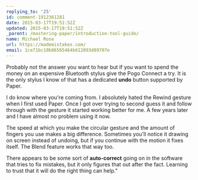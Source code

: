 ```yaml
---
replying_to: '25'
id: comment-1912361281
date: 2015-03-17T19:51:52Z
updated: 2015-03-17T19:51:52Z
_parent: /mastering-paper/introduction-tool-guide/
name: Michael Rose
url: https://mademistakes.com/
email: 1ce71bc10b86565464b612093d89707e
---
```


Probably not the answer you want to hear but if you want to spend the money on
an expensive Bluetooth stylus give the Pogo Connect a try. It is the only stylus
I know of that has a dedicated **undo** button supported by Paper.

I do know where you're coming from. I absolutely hated the Rewind gesture when I
first used Paper. Once I got over trying to second guess it and follow through
with the gesture it started working better for me. A few years later and I have
almost no problem using it now.

The speed at which you make the circular gesture and the amount of fingers you
use makes a big difference. Sometimes you'll notice it drawing on screen instead
of undoing, but if you continue with the motion it fixes itself. The Blend
feature works that way too.

There appears to be some sort of **auto-correct** going on in the software that
tries to fix mistakes, but it only figures that out after the fact. Learning to
trust that it will do the right thing can help."
